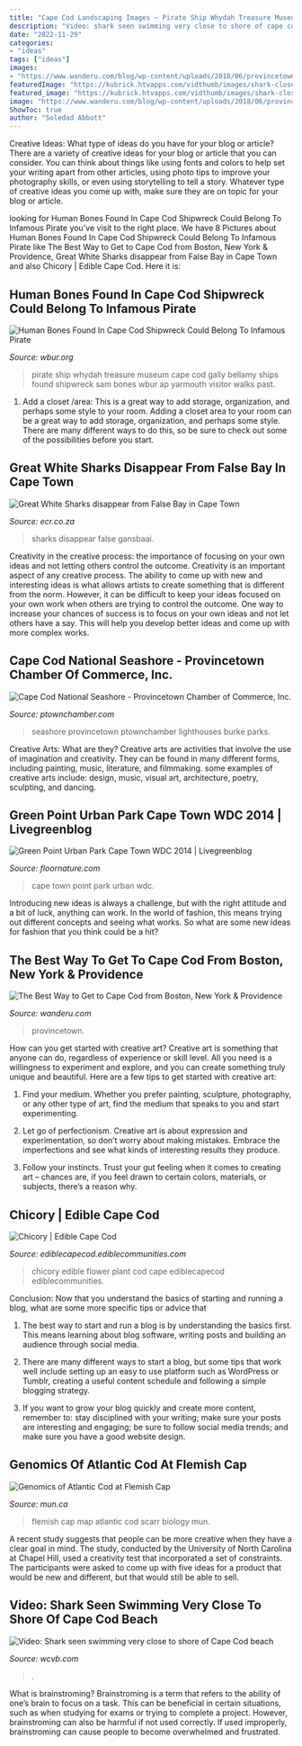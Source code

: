 ```yaml
---
title: "Cape Cod Landscaping Images ~ Pirate Ship Whydah Treasure Museum Cape Cod Gally Bellamy Ships Found Shipwreck Sam Bones Wbur Ap Yarmouth Visitor Walks Past"
description: "Video: shark seen swimming very close to shore of cape cod beach"
date: "2022-11-29"
categories:
- "ideas"
tags: ["ideas"]
images:
- "https://www.wanderu.com/blog/wp-content/uploads/2018/06/provincetown-1404173_960_720.jpg"
featuredImage: "https://kubrick.htvapps.com/vidthumb/images/shark-close-to-shore-in-provincetown-erin-kulis-1599607219.jpg?crop=1.00xw:1.00xh;0,0&amp;resize=1200:*"
featured_image: "https://kubrick.htvapps.com/vidthumb/images/shark-close-to-shore-in-provincetown-erin-kulis-1599607219.jpg?crop=1.00xw:1.00xh;0,0&amp;resize=1200:*"
image: "https://www.wanderu.com/blog/wp-content/uploads/2018/06/provincetown-1404173_960_720.jpg"
ShowToc: true
author: "Soledad Abbott"
---
```



Creative Ideas: What type of ideas do you have for your blog or article?
There are a variety of creative ideas for your blog or article that you can consider. You can think about things like using fonts and colors to help set your writing apart from other articles, using photo tips to improve your photography skills, or even using storytelling to tell a story. Whatever type of creative ideas you come up with, make sure they are on topic for your blog or article.

	

		
looking for Human Bones Found In Cape Cod Shipwreck Could Belong To Infamous Pirate you've visit to the right place. We have 8 Pictures about Human Bones Found In Cape Cod Shipwreck Could Belong To Infamous Pirate like The Best Way to Get to Cape Cod from Boston, New York &amp; Providence, Great White Sharks disappear from False Bay in Cape Town and also Chicory | Edible Cape Cod. Here it is:
		
    
## Human Bones Found In Cape Cod Shipwreck Could Belong To Infamous Pirate

<img loading=lazy src="https://d279m997dpfwgl.cloudfront.net/wp/2016/10/AP_16278711238632.jpg" onerror="this.onerror=null;this.src='https://tse3.mm.bing.net/th?id=OIP.AsDbjATZTRHF0h8Jr9IG7QHaE7&amp;pid=15.1';" alt="Human Bones Found In Cape Cod Shipwreck Could Belong To Infamous Pirate">

_Source: wbur.org_

>pirate ship whydah treasure museum cape cod gally bellamy ships found shipwreck sam bones wbur ap yarmouth visitor walks past. 

	

1. Add a closet /area: This is a great way to add storage, organization, and perhaps some style to your room.
Adding a closet area to your room can be a great way to add storage, organization, and perhaps some style. There are many different ways to do this, so be sure to check out some of the possibilities before you start.

    
## Great White Sharks Disappear From False Bay In Cape Town

<img loading=lazy src="https://turntable.kagiso.io/images/iStock-942116912.width-800.jpg" onerror="this.onerror=null;this.src='https://tse4.mm.bing.net/th?id=OIP.fViJtsN7GJZPyVFw1PlD5wHaE7&amp;pid=15.1';" alt="Great White Sharks disappear from False Bay in Cape Town">

_Source: ecr.co.za_

>sharks disappear false gansbaai. 

	

Creativity in the creative process: the importance of focusing on your own ideas and not letting others control the outcome.
Creativity is an important aspect of any creative process. The ability to come up with new and interesting ideas is what allows artists to create something that is different from the norm. However, it can be difficult to keep your ideas focused on your own work when others are trying to control the outcome. One way to increase your chances of success is to focus on your own ideas and not let others have a say. This will help you develop better ideas and come up with more complex works.

    
## Cape Cod National Seashore - Provincetown Chamber Of Commerce, Inc.

<img loading=lazy src="https://www.ptownchamber.com/wp-uploads/nat-seashore-park.jpg" onerror="this.onerror=null;this.src='https://tse4.mm.bing.net/th?id=OIP.7Sh_0H_ovSRNk5oS-XV4JwHaQ9&amp;pid=15.1';" alt="Cape Cod National Seashore - Provincetown Chamber of Commerce, Inc.">

_Source: ptownchamber.com_

>seashore provincetown ptownchamber lighthouses burke parks. 

	

Creative Arts: What are they?
Creative arts are activities that involve the use of imagination and creativity. They can be found in many different forms, including painting, music, literature, and filmmaking. some examples of creative arts include: design, music, visual art, architecture, poetry, sculpting, and dancing.

    
## Green Point Urban Park Cape Town WDC 2014 | Livegreenblog

<img loading=lazy src="https://www.floornature.com/media/photos/38/9244/3_green-point-urban-park-cape-town-wdc-2014_full.jpg" onerror="this.onerror=null;this.src='https://tse2.mm.bing.net/th?id=OIP.t8HDbOU8X1wSh9jFJ-Sf0QHaLH&amp;pid=15.1';" alt="Green Point Urban Park Cape Town WDC 2014 | Livegreenblog">

_Source: floornature.com_

>cape town point park urban wdc. 

	

Introducing new ideas is always a challenge, but with the right attitude and a bit of luck, anything can work. In the world of fashion, this means trying out different concepts and seeing what works. So what are some new ideas for fashion that you think could be a hit?

    
## The Best Way To Get To Cape Cod From Boston, New York &amp; Providence

<img loading=lazy src="https://www.wanderu.com/blog/wp-content/uploads/2018/06/provincetown-1404173_960_720.jpg" onerror="this.onerror=null;this.src='https://tse2.mm.bing.net/th?id=OIP.CFdCfLc1IvwEjdohKn9bCwHaE7&amp;pid=15.1';" alt="The Best Way to Get to Cape Cod from Boston, New York &amp; Providence">

_Source: wanderu.com_

>provincetown. 

	

How can you get started with creative art?
Creative art is something that anyone can do, regardless of experience or skill level. All you need is a willingness to experiment and explore, and you can create something truly unique and beautiful. Here are a few tips to get started with creative art:
1. Find your medium. Whether you prefer painting, sculpture, photography, or any other type of art, find the medium that speaks to you and start experimenting.

2. Let go of perfectionism. Creative art is about expression and experimentation, so don’t worry about making mistakes. Embrace the imperfections and see what kinds of interesting results they produce.

3. Follow your instincts. Trust your gut feeling when it comes to creating art – chances are, if you feel drawn to certain colors, materials, or subjects, there’s a reason why.

    
## Chicory | Edible Cape Cod

<img loading=lazy src="https://ediblecapecod.ediblecommunities.com/sites/default/files/images/article/blue-flower-chicory-plant.jpg" onerror="this.onerror=null;this.src='https://tse1.mm.bing.net/th?id=OIP.k0Y2E4VknDXZ5UPnnjskuQHaLP&amp;pid=15.1';" alt="Chicory | Edible Cape Cod">

_Source: ediblecapecod.ediblecommunities.com_

>chicory edible flower plant cod cape ediblecapecod ediblecommunities. 

	

Conclusion: Now that you understand the basics of starting and running a blog, what are some more specific tips or advice that
1. The best way to start and run a blog is by understanding the basics first. This means learning about blog software, writing posts and building an audience through social media.
2. There are many different ways to start a blog, but some tips that work well include setting up an easy to use platform such as WordPress or Tumblr, creating a useful content schedule and following a simple blogging strategy.

3. If you want to grow your blog quickly and create more content, remember to: stay disciplined with your writing; make sure your posts are interesting and engaging; be sure to follow social media trends; and make sure you have a good website design.

    
## Genomics Of Atlantic Cod At Flemish Cap

<img loading=lazy src="https://www.mun.ca/biology/scarr/Cod_populations.jpg" onerror="this.onerror=null;this.src='https://tse3.mm.bing.net/th?id=OIP.3XzGKTHn4isOq9DYXz_c6QHaMH&amp;pid=15.1';" alt="Genomics of Atlantic Cod at Flemish Cap">

_Source: mun.ca_

>flemish cap map atlantic cod scarr biology mun. 

	

A recent study suggests that people can be more creative when they have a clear goal in mind. The study, conducted by the University of North Carolina at Chapel Hill, used a creativity test that incorporated a set of constraints. The participants were asked to come up with five ideas for a product that would be new and different, but that would still be able to sell.

    
## Video: Shark Seen Swimming Very Close To Shore Of Cape Cod Beach

<img loading=lazy src="https://kubrick.htvapps.com/vidthumb/images/shark-close-to-shore-in-provincetown-erin-kulis-1599607219.jpg?crop=1.00xw:1.00xh;0,0&amp;resize=1200:*" onerror="this.onerror=null;this.src='https://tse3.mm.bing.net/th?id=OIP.5TUc6j4o3tK5q0XF2DtgCQHaEK&amp;pid=15.1';" alt="Video: Shark seen swimming very close to shore of Cape Cod beach">

_Source: wcvb.com_

>. 

	

What is brainstroming?
Brainstroming is a term that refers to the ability of one’s brain to focus on a task. This can be beneficial in certain situations, such as when studying for exams or trying to complete a project. However, brainstroming can also be harmful if not used correctly. If used improperly, brainstroming can cause people to become overwhelmed and frustrated.

